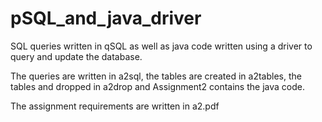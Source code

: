 pSQL_and_java_driver
====================

SQL queries written in qSQL as well as java code written using a driver to query and update the database.

The queries are written in a2sql, the tables are created in a2tables, the tables and dropped in a2drop and Assignment2 contains the java code.

The assignment requirements are written in a2.pdf
